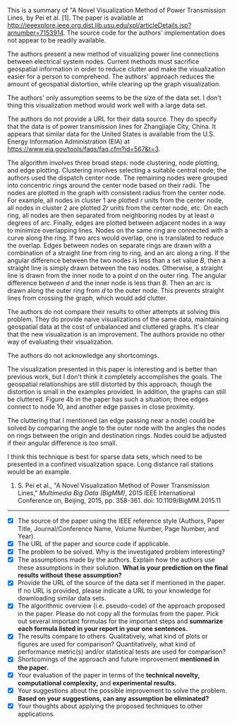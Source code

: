 This is a summary of "A Novel Visualization Method of Power Transmission Lines, by Pei et al. [1]. The paper is available at http://ieeexplore.ieee.org.dist.lib.usu.edu/xpl/articleDetails.jsp?arnumber=7153914. The source code for the authors' implementation does not appear to be readily available.

The authors present a new method of visualizing power line connections between electrical system nodes. Current methods must sacrifice geospatial information in order to reduce clutter and make the visualization easier for a person to comprehend. The authors' approach reduces the amount of geospatial distortion, while clearing up the graph visualization.

The authors' only assumption seems to be the size of the data set. I don't thing this visualization method would work well with a large data set.

The authors do not provide a URL for their data source. They do specify that the data is of power transmission lines for Zhangjiajie City, China. It appears that similar data for the United States is available from the U.S. Energy Information Administration (EIA) at https://www.eia.gov/tools/faqs/faq.cfm?id=567&t=3.

The algorithm involves three broad steps: node clustering, node plotting, and edge plotting. Clustering involves selecting a suitable central node; the authors used the dispatch center node. The remaining nodes were grouped into concentric rings around the center node based on their radii. The nodes are plotted in the graph with consistent radius from the center node. For example, all nodes in cluster 1 are plotted *r* units from the center node, all nodes in cluster 2 are plotted *2r* units from the center node, etc. On each ring, all nodes are then separated from neighboring nodes by at least *a* degrees of arc. Finally, edges are plotted between adjacent nodes in a way to minimize overlapping lines. Nodes on the same ring are connected with a curve along the ring. If two arcs would overlap, one is translated to reduce the overlap. Edges between nodes on separate rings are drawn with a combination of a straight line from ring to ring, and an arc along a ring. If the angular difference between the two nodes is less than a set value *B*, then a straight line is simply drawn between the two nodes. Otherwise, a straight line is drawn from the inner node to a point *d* on the outer ring. The angular difference between *d* and the inner node is less than *B*. Then an arc is drawn along the outer ring from *d* to the outer node. This prevents straight lines from crossing the graph, which would add clutter.

The authors do not compare their results to other attempts at solving this problem. They do provide naive visualizations of the same data, maintaining geospatial data at the cost of unbalanced and cluttered graphs. It's clear that the new visualization is an improvement. The authors provide no other way of evaluating their visualization.

The authors do not acknowledge any shortcomings. 

The visualization presented in this paper is interesting and is better than previous work, but I don't think it completely accomplishes the goals. The geospatial relationships are still distorted by this approach, though the distortion is small in the examples provided. In addition, the graphs can still be cluttered. Figure 4b in the paper has such a situation; three edges connect to node 10, and another edge passes in close proximity.

The cluttering that I mentioned (an edge passing near a node) could be solved by comparing the angle to the outer node with the angles the nodes on rings between the origin and destination rings. Nodes could be adjusted if their angular difference is too small.

I think this technique is best for sparse data sets, which need to be presented in a confined visualization space. Long distance rail stations would be an example.

1. S. Pei et al., "A Novel Visualization Method of Power Transmission Lines," *Multimedia Big Data (BigMM)*, 2015 IEEE International Conference on, Beijing, 2015, pp. 358-361. doi: 10.1109/BigMM.2015.11

---

- [x] The source of the paper using the IEEE reference style (Authors, Paper Title, Journal/Conference Name, Volume Number, Page Number, and Year).
- [x] The URL of the paper and source code if applicable.
- [x] The problem to be solved. Why is the investigated problem interesting?
- [x] The assumptions made by the authors. Explain how the authors use these assumptions in their solution. **What is your prediction on the final results without these assumption?**
- [x] Provide the URL of the source of the data set if mentioned in the paper. If no URL is provided, please indicate a URL to your knowledge for downloading similar data sets.
- [x] The algorithmic overview (i.e. pseudo-code) of the approach proposed in the paper. Please do not copy all the formulas from the paper. Pick out several important formulas for the important steps and **summarize each formula listed in your report in your one sentences.**
- [x] The results compare to others. Qualitatively, what kind of plots or figures are used for comparison? Quantitatively, what kind of performance metric(s) and/or statistical tests are used for comparison?
- [x] Shortcomings of the approach and future improvement **mentioned in the paper.**
- [x] Your evaluation of the paper in terms of the **technical novelty, computational complexity,** and **experimental results.**
- [x] Your suggestions about the possible improvement to solve the problem. **Based on your suggestions, can any assumption be eliminated?**
- [x] Your thoughts about applying the proposed techniques to other applications.
